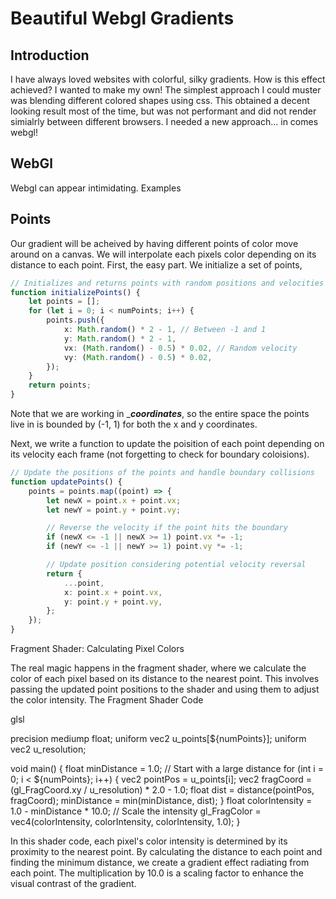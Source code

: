 # Beautiful Webgl Gradients

## Introduction

I have always loved websites with colorful, silky gradients. How is this effect
achieved? I wanted to make my own! The simplest approach I could muster was
blending different colored shapes using css. This obtained a decent looking
result most of the time, but was not performant and did not render simialrly
between different browsers. I needed a new approach... in comes webgl!

## WebGl

Webgl can appear intimidating. Examples

## Points

Our gradient will be acheived by having different points of color move around
on a canvas. We will interpolate each pixels color depending on its distance to
each point. First, the easy part. We initialize a set of points,

```ts
// Initializes and returns points with random positions and velocities
function initializePoints() {
    let points = [];
    for (let i = 0; i < numPoints; i++) {
        points.push({
            x: Math.random() * 2 - 1, // Between -1 and 1
            y: Math.random() * 2 - 1,
            vx: (Math.random() - 0.5) * 0.02, // Random velocity
            vy: (Math.random() - 0.5) * 0.02,
        });
    }
    return points;
}
```

Note that we are working in ____coordinates___, so the entire space the points
live in is bounded by (-1, 1) for both the x and y coordinates.

Next, we write a function to update the poisition of each point depending on its
velocity each frame (not forgetting to check for boundary coloisions).

```ts
// Update the positions of the points and handle boundary collisions
function updatePoints() {
    points = points.map((point) => {
        let newX = point.x + point.vx;
        let newY = point.y + point.vy;

        // Reverse the velocity if the point hits the boundary
        if (newX <= -1 || newX >= 1) point.vx *= -1;
        if (newY <= -1 || newY >= 1) point.vy *= -1;

        // Update position considering potential velocity reversal
        return {
            ...point,
            x: point.x + point.vx,
            y: point.y + point.vy,
        };
    });
}
```

Fragment Shader: Calculating Pixel Colors

The real magic happens in the fragment shader, where we calculate the color of each pixel based on its distance to the nearest point. This involves passing the updated point positions to the shader and using them to adjust the color intensity.
The Fragment Shader Code

glsl

precision mediump float;
uniform vec2 u_points[${numPoints}];
uniform vec2 u_resolution;

void main() {
    float minDistance = 1.0; // Start with a large distance
    for (int i = 0; i < ${numPoints}; i++) {
        vec2 pointPos = u_points[i];
        vec2 fragCoord = (gl_FragCoord.xy / u_resolution) * 2.0 - 1.0;
        float dist = distance(pointPos, fragCoord);
        minDistance = min(minDistance, dist);
    }
    float colorIntensity = 1.0 - minDistance * 10.0; // Scale the intensity
    gl_FragColor = vec4(colorIntensity, colorIntensity, colorIntensity, 1.0);
}

In this shader code, each pixel's color intensity is determined by its proximity to the nearest point. By calculating the distance to each point and finding the minimum distance, we create a gradient effect radiating from each point. The multiplication by 10.0 is a scaling factor to enhance the visual contrast of the gradient.
